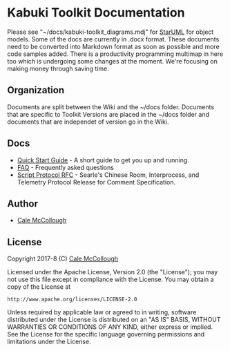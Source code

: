 # Kabuki Toolkit Documentation
Please see "~/docs/kabuki-toolkit_diagrams.mdj" for [StarUML](http://staruml.io) for object models. Some of the docs are currently in .docx format. These documents need to be converted into Markdown format as soon as possible and more code samples added. There is a productivity programming multimap in here too which is undergoing some changes at the moment. We're focusing on making money through saving time.

## Organization
Documents are split between the Wiki and the ~/docs folder.  Documents that are specific to Toolkit Versions are placed in the ~/docs folder and documents that are independet of version go in the Wiki.

## Docs
* [Quick Start Guide](https://github.com/kabuki-starship/kabuki-toolkit/blob/master/docs/quickstart-guide.md) - A short guide to get you up and running.
* [FAQ](https://github.com/kabuki-starship/kabuki-toolkit/blob/master/docs/faq.md) - Frequently asked questions
* [Script Protocol RFC](https://github.com/kabuki-starship/kabuki-toolkit/wiki/script-protocol-rfc) - Searle's Chinese Room, Interprocess, and Telemetry Protocol Release for Comment Specification.

## Author

* [Cale McCollough](https://calemccollough.github.io)

## License
Copyright 2017-8 (C) [Cale McCollough](mailto:calemccollough@gmail.com)

Licensed under the Apache License, Version 2.0 (the "License");
you may not use this file except in compliance with the License.
You may obtain a copy of the License at

    http://www.apache.org/licenses/LICENSE-2.0

Unless required by applicable law or agreed to in writing, software
distributed under the License is distributed on an "AS IS" BASIS,
WITHOUT WARRANTIES OR CONDITIONS OF ANY KIND, either express or implied.
See the License for the specific language governing permissions and
limitations under the License.
